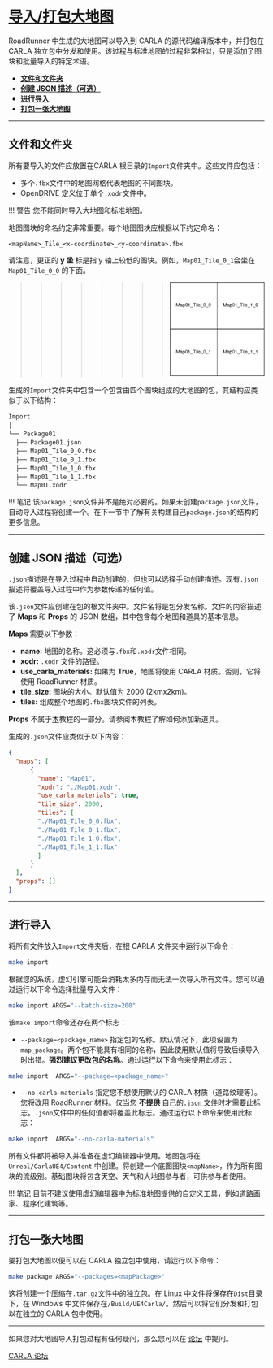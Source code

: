 # [导入/打包大地图](https://carla.readthedocs.io/en/latest/large_map_import/) 

RoadRunner 中生成的大地图可以导入到 CARLA 的源代码编译版本中，并打包在 CARLA 独立包中分发和使用。该过程与标准地图的过程非常相似，只是添加了图块和批量导入的特定术语。

- [__文件和文件夹__](#files-and-folders)
- [__创建 JSON 描述（可选）__](#create-the-json-description-optional)
- [__进行导入__](#making-the-import)
- [__打包一张大地图__](#package-a-large-map)

---

## 文件和文件夹

所有要导入的文件应放置在CARLA 根目录的`Import`文件夹中。这些文件应包括：

- 多个`.fbx`文件中的地图网格代表地图的不同图块。
- OpenDRIVE 定义位于单个`.xodr`文件中。

!!! 警告
    您不能同时导入大地图和标准地图。

地图图块的命名约定非常重要。每个地图图块应根据以下约定命名：

```
<mapName>_Tile_<x-coordinate>_<y-coordinate>.fbx
```

请注意，更正的 __y 坐__ 标是指 y 轴上较低的图块。例如，`Map01_Tile_0_1`会坐在 `Map01_Tile_0_0` 的下面。

>>>>>>>>![map_tiles](./img/map_tiles.png)

生成的`Import`文件夹中包含一个包含由四个图块组成的大地图的包，其结构应类似于以下结构：

```sh
Import
│
└── Package01
  ├── Package01.json
  ├── Map01_Tile_0_0.fbx
  ├── Map01_Tile_0_1.fbx
  ├── Map01_Tile_1_0.fbx
  ├── Map01_Tile_1_1.fbx
  └── Map01.xodr

```

!!! 笔记
    该`package.json`文件并不是绝对必要的。如果未创建`package.json`文件，自动导入过程将创建一个。在下一节中了解有关构建自己`package.json`的结构的更多信息。

---

## 创建 JSON 描述（可选）

`.json`描述是在导入过程中自动创建的，但也可以选择手动创建描述。现有`.json`描述将覆盖导入过程中作为参数传递的任何值。

该`.json`文件应创建在包的根文件夹中。文件名将是包分发名称。文件的内容描述了 __Maps__ 和 __Props__ 的 JSON 数组，其中包含每个地图和道具的基本信息。

__Maps__ 需要以下参数：

- __name:__ 地图的名称。这必须与`.fbx`和`.xodr`文件相同。
- __xodr:__ `.xodr` 文件的路径。
- __use_carla_materials:__ 如果为 __True__，地图将使用 CARLA 材质。否则，它将使用 RoadRunner 材质。
- __tile_size:__ 图块的大小。默认值为 2000 (2kmx2km)。
- __tiles:__ 组成整个地图的`.fbx`图块文件的列表。

__Props__ 不属于[本](tuto_A_add_props.md)教程的一部分。请参阅本教程了解如何添加新道具。

生成的`.json`文件应类似于以下内容：

```json
{
  "maps": [
      {
        "name": "Map01",
        "xodr": "./Map01.xodr",
        "use_carla_materials": true,
        "tile_size": 2000,
        "tiles": [ 
        "./Map01_Tile_0_0.fbx",
        "./Map01_Tile_0_1.fbx",
        "./Map01_Tile_1_0.fbx",
        "./Map01_Tile_1_1.fbx"
        ]
      }
  ],
  "props": []
}
```


---

## 进行导入

将所有文件放入`Import`文件夹后，在根 CARLA 文件夹中运行以下命令：

```sh
make import
```

根据您的系统，虚幻引擎可能会消耗太多内存而无法一次导入所有文件。您可以通过运行以下命令选择批量导入文件：

```sh
make import ARGS="--batch-size=200"
```

该`make import`命令还存在两个标志：

- `--package=<package_name>` 指定包的名称。默认情况下，此项设置为`map_package`。两个包不能具有相同的名称，因此使用默认值将导致后续导入时出错。__强烈建议更改包的名称__。通过运行以下命令来使用此标志：

```sh
make import  ARGS="--package=<package_name>"
```

- `--no-carla-materials` 指定您不想使用默认的 CARLA 材质（道路纹理等）。您将改用 RoadRunner 材料。仅当您 __不提供__ 自己的[`.json` 文件](tuto_M_manual_map_package.md)时才需要此标志。`.json`文件中的任何值都将覆盖此标志。通过运行以下命令来使用此标志：

```sh
make import  ARGS="--no-carla-materials"
```

所有文件都将被导入并准备在虚幻编辑器中使用。地图包将在`Unreal/CarlaUE4/Content` 中创建。将创建一个底图图块`<mapName>`，作为所有图块的流级别。基础图块将包含天空、天气和大地图参与者，可供参与者使用。

!!! 笔记
    目前不建议使用虚幻编辑器中为标准地图提供的自定义工具，例如道路画家、程序化建筑等。

---

## 打包一张大地图

要打包大地图以便可以在 CARLA 独立包中使用，请运行以下命令：

```sh
make package ARGS="--packages=<mapPackage>"
```

这将创建一个压缩在`.tar.gz`文件中的独立包。在 Linux 中文件将保存在`Dist`目录下，在 Windows 中文件保存在`/Build/UE4Carla/`。然后可以将它们分发和打包以在独立的 CARLA 包中使用。

---

如果您对大地图导入打包过程有任何疑问，那么您可以在 [论坛](https://github.com/carla-simulator/carla/discussions) 中提问。

<div class="build-buttons">
<p>
<a href="https://github.com/carla-simulator/carla/discussions" target="_blank" class="btn btn-neutral" title="Go to the CARLA forum">
CARLA 论坛</a>
</p>
</div>



